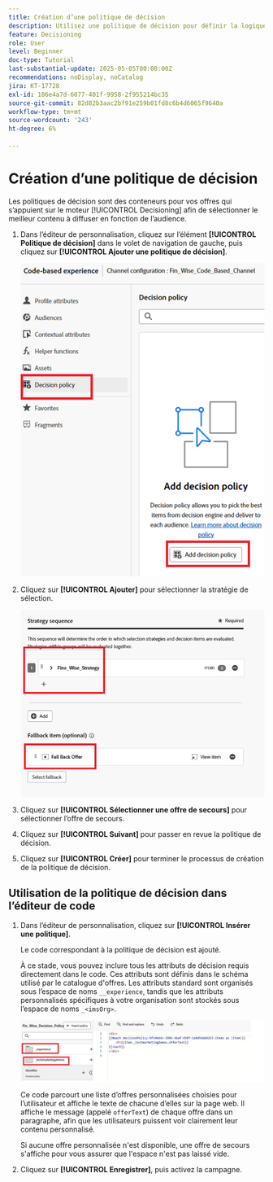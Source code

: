 ```yaml
---
title: Création d’une politique de décision
description: Utilisez une politique de décision pour définir la logique afin de déterminer les offres diffusées à un utilisateur ou une utilisatrice lors de la personnalisation.
feature: Decisioning
role: User
level: Beginner
doc-type: Tutorial
last-substantial-update: 2025-05-05T00:00:00Z
recommendations: noDisplay, noCatalog
jira: KT-17728
exl-id: 186e4a7d-6077-401f-9958-2f955214bc35
source-git-commit: 82d82b3aac2bf91e259b01fd8c6b4d6065f9640a
workflow-type: tm+mt
source-wordcount: '243'
ht-degree: 6%

---
```


# Création d’une politique de décision

Les politiques de décision sont des conteneurs pour vos offres qui s’appuient sur le moteur [!UICONTROL Decisioning] afin de sélectionner le meilleur contenu à diffuser en fonction de l’audience.

1. Dans l’éditeur de personnalisation, cliquez sur l’élément **[!UICONTROL Politique de décision]** dans le volet de navigation de gauche, puis cliquez sur **[!UICONTROL Ajouter une politique de décision]**.

   ![create-decision-policy](assets/decision-policy.png)

1. Cliquez sur **[!UICONTROL Ajouter]** pour sélectionner la stratégie de sélection.

   ![politique-décision](assets/decision-policy2.png)

1. Cliquez sur **[!UICONTROL Sélectionner une offre de secours]** pour sélectionner l’offre de secours.
1. Cliquez sur **[!UICONTROL Suivant]** pour passer en revue la politique de décision.
1. Cliquez sur **[!UICONTROL Créer]** pour terminer le processus de création de la politique de décision.

## Utilisation de la politique de décision dans l’éditeur de code

1. Dans l’éditeur de personnalisation, cliquez sur **[!UICONTROL Insérer une politique]**.

   Le code correspondant à la politique de décision est ajouté.

   À ce stade, vous pouvez inclure tous les attributs de décision requis directement dans le code. Ces attributs sont définis dans le schéma utilisé par le catalogue d&#39;offres. Les attributs standard sont organisés sous l’espace de noms `__experience`, tandis que les attributs personnalisés spécifiques à votre organisation sont stockés sous l’espace de noms `_<imsOrg>`.

   ![using_decision_policy](assets/Insert-policy.png)

   Ce code parcourt une liste d’offres personnalisées choisies pour l’utilisateur et affiche le texte de chacune d’elles sur la page web. Il affiche le message (appelé `offerText`) de chaque offre dans un paragraphe, afin que les utilisateurs puissent voir clairement leur contenu personnalisé.

   Si aucune offre personnalisée n&#39;est disponible, une offre de secours s&#39;affiche pour vous assurer que l&#39;espace n&#39;est pas laissé vide.

1. Cliquez sur **[!UICONTROL Enregistrer]**, puis activez la campagne.

